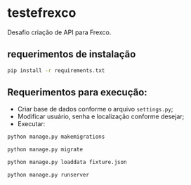 # testefrexco
Desafio criação de API para Frexco.
## requerimentos de instalação
```bash
pip install -r requirements.txt
```
## Requerimentos para execução:
* Criar base de dados conforme o arquivo `settings.py`;
* Modificar usuário, senha e localização conforme desejar;
* Executar:
```bash
python manage.py makemigrations
```
```bash
python manage.py migrate
```
```bash
python manage.py loaddata fixture.json
```
```bash
python manage.py runserver
```
